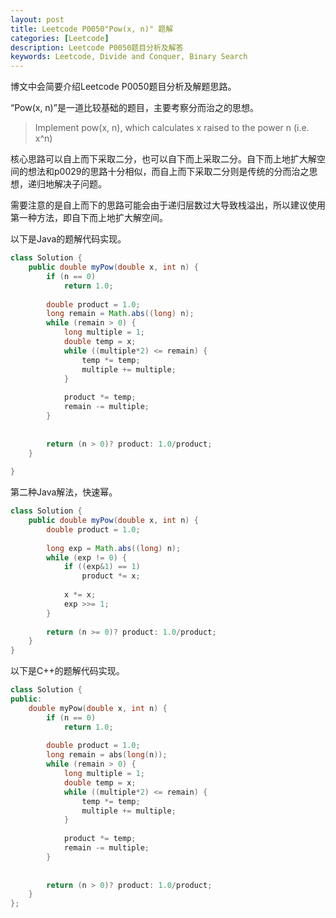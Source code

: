 ```yaml
---
layout: post
title: Leetcode P0050"Pow(x, n)" 题解
categories: [Leetcode]
description: Leetcode P0050题目分析及解答
keywords: Leetcode, Divide and Conquer, Binary Search
---
```


博文中会简要介绍Leetcode P0050题目分析及解题思路。

“Pow(x, n)”是一道比较基础的题目，主要考察分而治之的思想。

> Implement pow(x, n), which calculates x raised to the power n (i.e. x^n)

核心思路可以自上而下采取二分，也可以自下而上采取二分。自下而上地扩大解空间的想法和p0029的思路十分相似，而自上而下采取二分则是传统的分而治之思想，递归地解决子问题。

需要注意的是自上而下的思路可能会由于递归层数过大导致栈溢出，所以建议使用第一种方法，即自下而上地扩大解空间。

以下是Java的题解代码实现。
```java
class Solution {
    public double myPow(double x, int n) {
        if (n == 0)
            return 1.0;
        
        double product = 1.0;
        long remain = Math.abs((long) n);
        while (remain > 0) {
            long multiple = 1;
            double temp = x;
            while ((multiple*2) <= remain) {
                temp *= temp;
                multiple += multiple;
            }
            
            product *= temp;
            remain -= multiple;
        }
        
        
        return (n > 0)? product: 1.0/product;
    }
    
}
```

第二种Java解法，快速幂。
```java
class Solution {
    public double myPow(double x, int n) {
        double product = 1.0;
        
        long exp = Math.abs((long) n);
        while (exp != 0) {
            if ((exp&1) == 1)
                product *= x;
            
            x *= x;
            exp >>= 1;
        }
        
        return (n >= 0)? product: 1.0/product;
    }
}
```

以下是C++的题解代码实现。
```cpp
class Solution {
public:
    double myPow(double x, int n) {
        if (n == 0)
            return 1.0;
        
        double product = 1.0;
        long remain = abs(long(n));
        while (remain > 0) {
            long multiple = 1;
            double temp = x;
            while ((multiple*2) <= remain) {
                temp *= temp;
                multiple += multiple;
            }
            
            product *= temp;
            remain -= multiple;
        }
        
        
        return (n > 0)? product: 1.0/product;
    }
};
```
